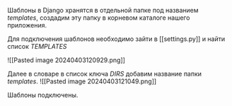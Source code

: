 Шаблоны в Django хранятся в отдельной папке под названием *templates*, создадим эту папку в корневом каталоге нашего приложения.

Для подключения шаблонов необходимо зайти в [[settings.py]] и найти список *TEMPLATES*

![[Pasted image 20240403120929.png]]

Далее в словаре в список ключа *DIRS*  добавим название папки *templates*.
![[Pasted image 20240403121049.png]]

Шаблоны подключены.